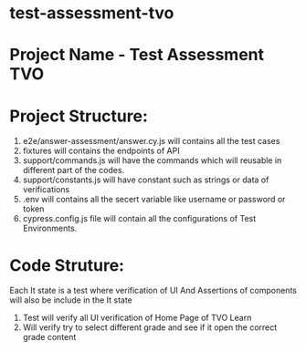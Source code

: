 # test-assessment-tvo

# Project Name - Test Assessment TVO

# Project Structure:
 1. e2e/answer-assessment/answer.cy.js will contains all the test cases 
 2. fixtures will contains the endpoints of API
 3. support/commands.js will have the commands which will reusable in different part of the codes.
 4. support/constants.js will have constant such as strings or data of verifications
 5. .env will contains all the secert variable like username or password or token
 6. cypress.config.js file will contain all the configurations of Test Environments.


# Code Struture:
Each It state is a test where verification of UI 
And Assertions of components will also be include in the It state
1. Test will verify all UI verification of Home Page of TVO Learn
2. Will verify try to select different grade and see if it open the correct grade content


